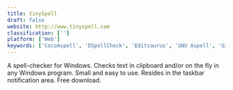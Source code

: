 ```yaml
---
title: tinySpell
draft: false 
website: http://www.tinyspell.com
classification: ['']
platform: ['Web']
keywords: ['CocoAspell', 'DSpellCheck', 'Editsaurus', 'GNU Aspell', 'Ginger', 'Grammarian PRO2', 'Grammarly', 'Ludwig.guru', 'ProWritingAid', 'SSuite Spell Checker', 'Slick Write', 'Speckie', 'SpellCheckPlus', 'Talisma', 'ispell']
---
```

A spell-checker for Windows. Checks text in clipboard and/or on the fly in any Windows program. Small and easy to use. Resides in the taskbar notification area. Free download.